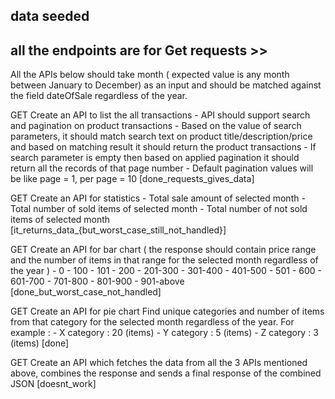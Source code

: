 ## data seeded 

## all the endpoints are for Get requests >>

All the APIs below should take month ( expected value is any month between
January to December) as an input and should be matched against the field
dateOfSale regardless of the year.

GET
    Create an API to list the all transactions
    - API should support search and pagination on product transactions
    - Based on the value of search parameters, it should match search text on product
    title/description/price and based on matching result it should return the product
    transactions
    - If search parameter is empty then based on applied pagination it should return all the
    records of that page number
    - Default pagination values will be like page = 1, per page = 10  [done_requests_gives_data]

GET
    Create an API for statistics
    - Total sale amount of selected month
    - Total number of sold items of selected month
    - Total number of not sold items of selected month   [it_returns_data_{but_worst_case_still_not_handled}]

GET
    Create an API for bar chart ( the response should contain price range and the number
    of items in that range for the selected month regardless of the year )
    - 0 - 100
    - 101 - 200
    - 201-300
    - 301-400
    - 401-500
    - 501 - 600
    - 601-700
    - 701-800
    - 801-900
    - 901-above    [done_but_worst_case_not_handled]

GET
    Create an API for pie chart Find unique categories and number of items from that
    category for the selected month regardless of the year.
    For example :
    - X category : 20 (items)
    - Y category : 5 (items)
    - Z category : 3 (items)   [done]

GET
    Create an API which fetches the data from all the 3 APIs mentioned above, combines
    the response and sends a final response of the combined JSON   [doesnt_work]